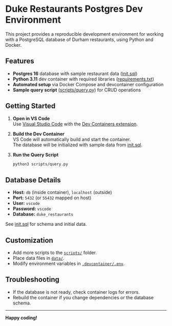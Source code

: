 # Duke Restaurants Postgres Dev Environment

This project provides a reproducible development environment for working with a PostgreSQL database of Durham restaurants, using Python and Docker.

## Features

- **Postgres 16** database with sample restaurant data ([init.sql](init.sql))
- **Python 3.11** dev container with required libraries ([requirements.txt](requirements.txt))
- **Automated setup** via Docker Compose and devcontainer configuration
- **Sample query script** ([scripts/query.py](scripts/query.py)) for CRUD operations

## Getting Started

1. **Open in VS Code**  
   Use [Visual Studio Code](https://code.visualstudio.com/) with the [Dev Containers extension](https://marketplace.visualstudio.com/items?itemName=ms-vscode-remote.remote-containers).

2. **Build the Dev Container**  
   VS Code will automatically build and start the container.  
   The database will be initialized with sample data from [init.sql](init.sql).

3. **Run the Query Script**
   ```sh
   python3 scripts/query.py
   ```

## Database Details

- **Host:** `db` (inside container), `localhost` (outside)
- **Port:** `5432` (or `55432` mapped on host)
- **User:** `vscode`
- **Password:** `vscode`
- **Database:** `duke_restaurants`

See [init.sql](init.sql) for schema and initial data.

## Customization

- Add more scripts to the [`scripts/`](scripts/) folder.
- Place data files in [`data/`](data/).
- Modify environment variables in [`.devcontainer/.env`](.devcontainer/.env).

## Troubleshooting

- If the database is not ready, check container logs for errors.
- Rebuild the container if you change dependencies or the database schema.

---

**Happy coding!**
